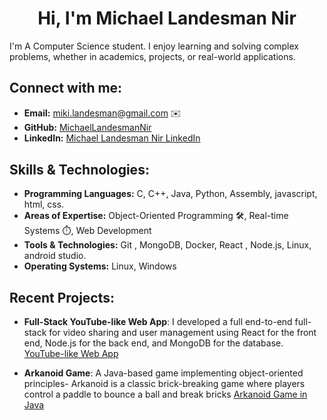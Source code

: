 <h1 align="center">Hi, I'm Michael Landesman Nir</h1>
I'm A Computer Science student. I enjoy learning and solving complex problems, whether in academics, projects, or real-world applications.

## Connect with me:
- **Email:** miki.landesman@gmail.com ✉️  
- **GitHub:** [MichaelLandesmanNir](https://github.com/MichaelLandesmanNir)  
- **LinkedIn:** [Michael Landesman Nir LinkedIn](https://www.linkedin.com/in/michael-landesman-nir) <img align="center" src="https://raw.githubusercontent.com/rahuldkjain/github-profile-readme-generator/master/src/images/icons/Social/linked-in-alt.svg" height="15" width="20" />

## Skills & Technologies:
- **Programming Languages:** C, C++, Java, Python, Assembly, javascript, html, css.
- **Areas of Expertise:** Object-Oriented Programming 🛠, Real-time Systems ⏱️, Web Development 
- **Tools & Technologies:** Git , MongoDB, Docker, React , Node.js, Linux, android studio.
- **Operating Systems:** Linux, Windows 

## Recent Projects:

   - **Full-Stack YouTube-like Web App**: I developed a full end-to-end full-stack for video sharing and user management using React for the front end, Node.js for the back end, and MongoDB for the database.
[YouTube-like Web App](https://github.com/MichaelLandesmanNir/projectgit/tree/main/YouTube)
     
   - **Arkanoid Game**: A Java-based game implementing object-oriented principles- Arkanoid is a classic brick-breaking game where players control a paddle to bounce a ball and break bricks
  [Arkanoid Game in Java](https://github.com/MichaelLandesmanNir/projectgit)

   
